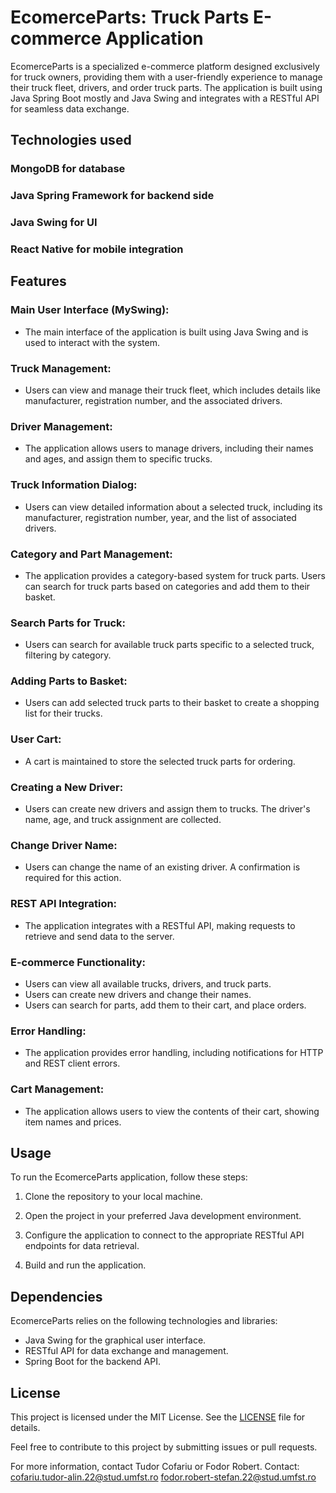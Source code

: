 # EcomerceParts: Truck Parts E-commerce Application

EcomerceParts is a specialized e-commerce platform designed exclusively for truck owners, providing them with a user-friendly experience to manage their truck fleet, drivers, and order truck parts. The application is built using Java Spring Boot mostly and Java Swing and integrates with a RESTful API for seamless data exchange.

## Technologies used
### MongoDB for database
### Java Spring Framework for backend side
### Java Swing for UI
### React Native for mobile integration

## Features

### Main User Interface (MySwing):
- The main interface of the application is built using Java Swing and is used to interact with the system.

### Truck Management:
- Users can view and manage their truck fleet, which includes details like manufacturer, registration number, and the associated drivers.

### Driver Management:
- The application allows users to manage drivers, including their names and ages, and assign them to specific trucks.

### Truck Information Dialog:
- Users can view detailed information about a selected truck, including its manufacturer, registration number, year, and the list of associated drivers.

### Category and Part Management:
- The application provides a category-based system for truck parts. Users can search for truck parts based on categories and add them to their basket.

### Search Parts for Truck:
- Users can search for available truck parts specific to a selected truck, filtering by category.

### Adding Parts to Basket:
- Users can add selected truck parts to their basket to create a shopping list for their trucks.

### User Cart:
- A cart is maintained to store the selected truck parts for ordering.

### Creating a New Driver:
- Users can create new drivers and assign them to trucks. The driver's name, age, and truck assignment are collected.

### Change Driver Name:
- Users can change the name of an existing driver. A confirmation is required for this action.

### REST API Integration:
- The application integrates with a RESTful API, making requests to retrieve and send data to the server.

### E-commerce Functionality:
- Users can view all available trucks, drivers, and truck parts.
- Users can create new drivers and change their names.
- Users can search for parts, add them to their cart, and place orders.

### Error Handling:
- The application provides error handling, including notifications for HTTP and REST client errors.

### Cart Management:
- The application allows users to view the contents of their cart, showing item names and prices.

## Usage

To run the EcomerceParts application, follow these steps:

1. Clone the repository to your local machine.

2. Open the project in your preferred Java development environment.

3. Configure the application to connect to the appropriate RESTful API endpoints for data retrieval.

4. Build and run the application.

## Dependencies

EcomerceParts relies on the following technologies and libraries:

- Java Swing for the graphical user interface.
- RESTful API for data exchange and management.
- Spring Boot for the backend API.

## License

This project is licensed under the MIT License. See the [LICENSE](LICENSE) file for details.

Feel free to contribute to this project by submitting issues or pull requests.

For more information, contact Tudor Cofariu or Fodor Robert.
Contact: 
cofariu.tudor-alin.22@stud.umfst.ro
fodor.robert-stefan.22@stud.umfst.ro



